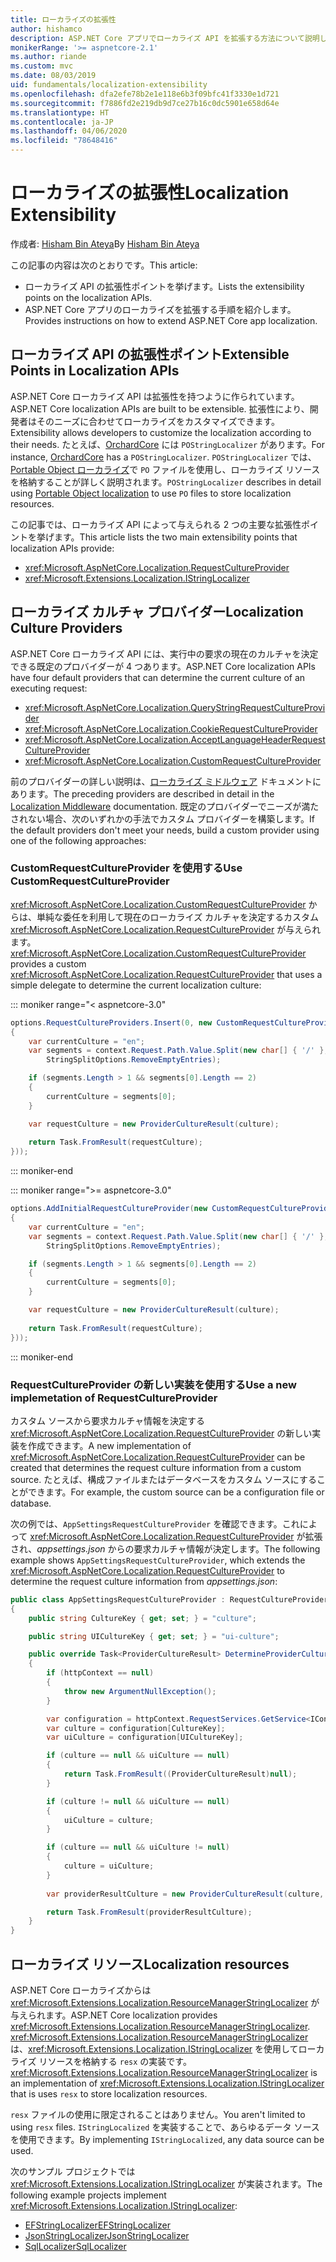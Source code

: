 ```yaml
---
title: ローカライズの拡張性
author: hishamco
description: ASP.NET Core アプリでローカライズ API を拡張する方法について説明します。
monikerRange: '>= aspnetcore-2.1'
ms.author: riande
ms.custom: mvc
ms.date: 08/03/2019
uid: fundamentals/localization-extensibility
ms.openlocfilehash: dfa2efe78b2e1e118e6b3f09bfc41f3330e1d721
ms.sourcegitcommit: f7886fd2e219db9d7ce27b16c0dc5901e658d64e
ms.translationtype: HT
ms.contentlocale: ja-JP
ms.lasthandoff: 04/06/2020
ms.locfileid: "78648416"
---
```

# <a name="localization-extensibility"></a><span data-ttu-id="4c1b5-103">ローカライズの拡張性</span><span class="sxs-lookup"><span data-stu-id="4c1b5-103">Localization Extensibility</span></span>

<span data-ttu-id="4c1b5-104">作成者: [Hisham Bin Ateya](https://github.com/hishamco)</span><span class="sxs-lookup"><span data-stu-id="4c1b5-104">By [Hisham Bin Ateya](https://github.com/hishamco)</span></span>

<span data-ttu-id="4c1b5-105">この記事の内容は次のとおりです。</span><span class="sxs-lookup"><span data-stu-id="4c1b5-105">This article:</span></span>

* <span data-ttu-id="4c1b5-106">ローカライズ API の拡張性ポイントを挙げます。</span><span class="sxs-lookup"><span data-stu-id="4c1b5-106">Lists the extensibility points on the localization APIs.</span></span>
* <span data-ttu-id="4c1b5-107">ASP.NET Core アプリのローカライズを拡張する手順を紹介します。</span><span class="sxs-lookup"><span data-stu-id="4c1b5-107">Provides instructions on how to extend ASP.NET Core app localization.</span></span>

## <a name="extensible-points-in-localization-apis"></a><span data-ttu-id="4c1b5-108">ローカライズ API の拡張性ポイント</span><span class="sxs-lookup"><span data-stu-id="4c1b5-108">Extensible Points in Localization APIs</span></span>

<span data-ttu-id="4c1b5-109">ASP.NET Core ローカライズ API は拡張性を持つように作られています。</span><span class="sxs-lookup"><span data-stu-id="4c1b5-109">ASP.NET Core localization APIs are built to be extensible.</span></span> <span data-ttu-id="4c1b5-110">拡張性により、開発者はそのニーズに合わせてローカライズをカスタマイズできます。</span><span class="sxs-lookup"><span data-stu-id="4c1b5-110">Extensibility allows developers to customize the localization according to their needs.</span></span> <span data-ttu-id="4c1b5-111">たとえば、[OrchardCore](https://github.com/orchardCMS/OrchardCore/) には `POStringLocalizer` があります。</span><span class="sxs-lookup"><span data-stu-id="4c1b5-111">For instance, [OrchardCore](https://github.com/orchardCMS/OrchardCore/) has a `POStringLocalizer`.</span></span> <span data-ttu-id="4c1b5-112">`POStringLocalizer` では、[Portable Object ローカライズ](xref:fundamentals/portable-object-localization)で `PO` ファイルを使用し、ローカライズ リソースを格納することが詳しく説明されます。</span><span class="sxs-lookup"><span data-stu-id="4c1b5-112">`POStringLocalizer` describes in detail using [Portable Object localization](xref:fundamentals/portable-object-localization) to use `PO` files to store localization resources.</span></span>

<span data-ttu-id="4c1b5-113">この記事では、ローカライズ API によって与えられる 2 つの主要な拡張性ポイントを挙げます。</span><span class="sxs-lookup"><span data-stu-id="4c1b5-113">This article lists the two main extensibility points that localization APIs provide:</span></span> 

* <xref:Microsoft.AspNetCore.Localization.RequestCultureProvider>
* <xref:Microsoft.Extensions.Localization.IStringLocalizer>

## <a name="localization-culture-providers"></a><span data-ttu-id="4c1b5-114">ローカライズ カルチャ プロバイダー</span><span class="sxs-lookup"><span data-stu-id="4c1b5-114">Localization Culture Providers</span></span>

<span data-ttu-id="4c1b5-115">ASP.NET Core ローカライズ API には、実行中の要求の現在のカルチャを決定できる既定のプロバイダーが 4 つあります。</span><span class="sxs-lookup"><span data-stu-id="4c1b5-115">ASP.NET Core localization APIs have four default providers that can determine the current culture of an executing request:</span></span>

* <xref:Microsoft.AspNetCore.Localization.QueryStringRequestCultureProvider>
* <xref:Microsoft.AspNetCore.Localization.CookieRequestCultureProvider>
* <xref:Microsoft.AspNetCore.Localization.AcceptLanguageHeaderRequestCultureProvider>
* <xref:Microsoft.AspNetCore.Localization.CustomRequestCultureProvider>

<span data-ttu-id="4c1b5-116">前のプロバイダーの詳しい説明は、[ローカライズ ミドルウェア](xref:fundamentals/localization) ドキュメントにあります。</span><span class="sxs-lookup"><span data-stu-id="4c1b5-116">The preceding providers are described in detail in the [Localization Middleware](xref:fundamentals/localization) documentation.</span></span> <span data-ttu-id="4c1b5-117">既定のプロバイダーでニーズが満たされない場合、次のいずれかの手法でカスタム プロバイダーを構築します。</span><span class="sxs-lookup"><span data-stu-id="4c1b5-117">If the default providers don't meet your needs, build a custom provider using one of the following approaches:</span></span>

### <a name="use-customrequestcultureprovider"></a><span data-ttu-id="4c1b5-118">CustomRequestCultureProvider を使用する</span><span class="sxs-lookup"><span data-stu-id="4c1b5-118">Use CustomRequestCultureProvider</span></span>

<span data-ttu-id="4c1b5-119"><xref:Microsoft.AspNetCore.Localization.CustomRequestCultureProvider> からは、単純な委任を利用して現在のローカライズ カルチャを決定するカスタム <xref:Microsoft.AspNetCore.Localization.RequestCultureProvider> が与えられます。</span><span class="sxs-lookup"><span data-stu-id="4c1b5-119"><xref:Microsoft.AspNetCore.Localization.CustomRequestCultureProvider> provides a custom <xref:Microsoft.AspNetCore.Localization.RequestCultureProvider> that uses a simple delegate to determine the current localization culture:</span></span>

::: moniker range="< aspnetcore-3.0"
```csharp
options.RequestCultureProviders.Insert(0, new CustomRequestCultureProvider(async context =>
{
    var currentCulture = "en";
    var segments = context.Request.Path.Value.Split(new char[] { '/' }, 
        StringSplitOptions.RemoveEmptyEntries);

    if (segments.Length > 1 && segments[0].Length == 2)
    {
        currentCulture = segments[0];
    }

    var requestCulture = new ProviderCultureResult(culture);
    
    return Task.FromResult(requestCulture);
}));
```

::: moniker-end

::: moniker range=">= aspnetcore-3.0"
```csharp
options.AddInitialRequestCultureProvider(new CustomRequestCultureProvider(async context =>
{
    var currentCulture = "en";
    var segments = context.Request.Path.Value.Split(new char[] { '/' }, 
        StringSplitOptions.RemoveEmptyEntries);

    if (segments.Length > 1 && segments[0].Length == 2)
    {
        currentCulture = segments[0];
    }

    var requestCulture = new ProviderCultureResult(culture);
    
    return Task.FromResult(requestCulture);
}));
```

::: moniker-end

### <a name="use-a-new-implemetation-of-requestcultureprovider"></a><span data-ttu-id="4c1b5-120">RequestCultureProvider の新しい実装を使用する</span><span class="sxs-lookup"><span data-stu-id="4c1b5-120">Use a new implemetation of RequestCultureProvider</span></span>

<span data-ttu-id="4c1b5-121">カスタム ソースから要求カルチャ情報を決定する <xref:Microsoft.AspNetCore.Localization.RequestCultureProvider> の新しい実装を作成できます。</span><span class="sxs-lookup"><span data-stu-id="4c1b5-121">A new implementation of <xref:Microsoft.AspNetCore.Localization.RequestCultureProvider> can be created that determines the request culture information from a custom source.</span></span> <span data-ttu-id="4c1b5-122">たとえば、構成ファイルまたはデータベースをカスタム ソースにすることができます。</span><span class="sxs-lookup"><span data-stu-id="4c1b5-122">For example, the custom source can be a configuration file or database.</span></span>

<span data-ttu-id="4c1b5-123">次の例では、`AppSettingsRequestCultureProvider` を確認できます。これによって <xref:Microsoft.AspNetCore.Localization.RequestCultureProvider> が拡張され、*appsettings.json* からの要求カルチャ情報が決定します。</span><span class="sxs-lookup"><span data-stu-id="4c1b5-123">The following example shows `AppSettingsRequestCultureProvider`, which extends the <xref:Microsoft.AspNetCore.Localization.RequestCultureProvider> to determine the request culture information from *appsettings.json*:</span></span>

```csharp
public class AppSettingsRequestCultureProvider : RequestCultureProvider
{
    public string CultureKey { get; set; } = "culture";

    public string UICultureKey { get; set; } = "ui-culture";

    public override Task<ProviderCultureResult> DetermineProviderCultureResult(HttpContext httpContext)
    {
        if (httpContext == null)
        {
            throw new ArgumentNullException();
        }

        var configuration = httpContext.RequestServices.GetService<IConfigurationRoot>();
        var culture = configuration[CultureKey];
        var uiCulture = configuration[UICultureKey];

        if (culture == null && uiCulture == null)
        {
            return Task.FromResult((ProviderCultureResult)null);
        }

        if (culture != null && uiCulture == null)
        {
            uiCulture = culture;
        }

        if (culture == null && uiCulture != null)
        {
            culture = uiCulture;
        }
        
        var providerResultCulture = new ProviderCultureResult(culture, uiCulture);

        return Task.FromResult(providerResultCulture);
    }
}
```

## <a name="localization-resources"></a><span data-ttu-id="4c1b5-124">ローカライズ リソース</span><span class="sxs-lookup"><span data-stu-id="4c1b5-124">Localization resources</span></span>

<span data-ttu-id="4c1b5-125">ASP.NET Core ローカライズからは <xref:Microsoft.Extensions.Localization.ResourceManagerStringLocalizer> が与えられます。</span><span class="sxs-lookup"><span data-stu-id="4c1b5-125">ASP.NET Core localization provides <xref:Microsoft.Extensions.Localization.ResourceManagerStringLocalizer>.</span></span> <span data-ttu-id="4c1b5-126"><xref:Microsoft.Extensions.Localization.ResourceManagerStringLocalizer> は、<xref:Microsoft.Extensions.Localization.IStringLocalizer> を使用してローカライズ リソースを格納する `resx` の実装です。</span><span class="sxs-lookup"><span data-stu-id="4c1b5-126"><xref:Microsoft.Extensions.Localization.ResourceManagerStringLocalizer> is an implementation of <xref:Microsoft.Extensions.Localization.IStringLocalizer> that is uses `resx` to store localization resources.</span></span>

<span data-ttu-id="4c1b5-127">`resx` ファイルの使用に限定されることはありません。</span><span class="sxs-lookup"><span data-stu-id="4c1b5-127">You aren't limited to using `resx` files.</span></span> <span data-ttu-id="4c1b5-128">`IStringLocalized` を実装することで、あらゆるデータ ソースを使用できます。</span><span class="sxs-lookup"><span data-stu-id="4c1b5-128">By implementing `IStringLocalized`, any data source can be used.</span></span>

<span data-ttu-id="4c1b5-129">次のサンプル プロジェクトでは <xref:Microsoft.Extensions.Localization.IStringLocalizer> が実装されます。</span><span class="sxs-lookup"><span data-stu-id="4c1b5-129">The following example projects implement <xref:Microsoft.Extensions.Localization.IStringLocalizer>:</span></span> 

* [<span data-ttu-id="4c1b5-130">EFStringLocalizer</span><span class="sxs-lookup"><span data-stu-id="4c1b5-130">EFStringLocalizer</span></span>](https://github.com/aspnet/Entropy/tree/master/samples/Localization.EntityFramework)
* [<span data-ttu-id="4c1b5-131">JsonStringLocalizer</span><span class="sxs-lookup"><span data-stu-id="4c1b5-131">JsonStringLocalizer</span></span>](https://github.com/hishamco/My.Extensions.Localization.Json)
* [<span data-ttu-id="4c1b5-132">SqlLocalizer</span><span class="sxs-lookup"><span data-stu-id="4c1b5-132">SqlLocalizer</span></span>](https://github.com/damienbod/AspNetCoreLocalization)
